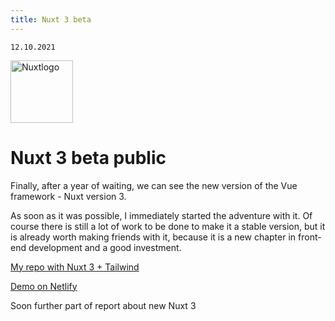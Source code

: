 ```yaml
---
title: Nuxt 3 beta
---
```


    12.10.2021

    
<img class="animate-pulse" src="/Nuxt-js.png" alt="Nuxtlogo" style="height: 100px; width:100px;"/>




# Nuxt 3 beta public

Finally, after a year of waiting, we can see the new version of the Vue framework - Nuxt version 3.

As soon as it was possible, I immediately started the adventure with it. 
Of course there is still a lot of work to be done to make it a stable version, but it is already worth making friends with it, because it is a new chapter in front-end development and a good investment.


[My repo with Nuxt 3 + Tailwind](https://github.com/andrzejrumak/50pdev)

[Demo on Netlify](https://condescending-snyder-943f7c.netlify.app/)

Soon further part of report about new Nuxt 3

